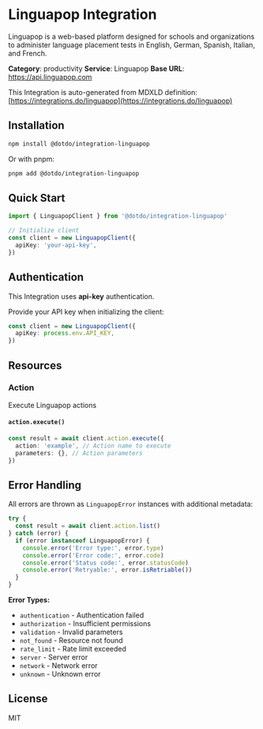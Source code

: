 # Linguapop Integration

Linguapop is a web-based platform designed for schools and organizations to administer language placement tests in English, German, Spanish, Italian, and French.

**Category**: productivity
**Service**: Linguapop
**Base URL**: https://api.linguapop.com

This Integration is auto-generated from MDXLD definition: [https://integrations.do/linguapop](https://integrations.do/linguapop)

## Installation

```bash
npm install @dotdo/integration-linguapop
```

Or with pnpm:

```bash
pnpm add @dotdo/integration-linguapop
```

## Quick Start

```typescript
import { LinguapopClient } from '@dotdo/integration-linguapop'

// Initialize client
const client = new LinguapopClient({
  apiKey: 'your-api-key',
})
```

## Authentication

This Integration uses **api-key** authentication.

Provide your API key when initializing the client:

```typescript
const client = new LinguapopClient({
  apiKey: process.env.API_KEY,
})
```

## Resources

### Action

Execute Linguapop actions

#### `action.execute()`

```typescript
const result = await client.action.execute({
  action: 'example', // Action name to execute
  parameters: {}, // Action parameters
})
```

## Error Handling

All errors are thrown as `LinguapopError` instances with additional metadata:

```typescript
try {
  const result = await client.action.list()
} catch (error) {
  if (error instanceof LinguapopError) {
    console.error('Error type:', error.type)
    console.error('Error code:', error.code)
    console.error('Status code:', error.statusCode)
    console.error('Retryable:', error.isRetriable())
  }
}
```

**Error Types:**

- `authentication` - Authentication failed
- `authorization` - Insufficient permissions
- `validation` - Invalid parameters
- `not_found` - Resource not found
- `rate_limit` - Rate limit exceeded
- `server` - Server error
- `network` - Network error
- `unknown` - Unknown error

## License

MIT
